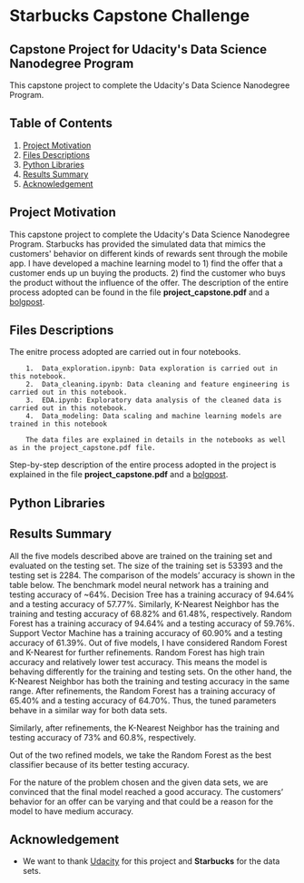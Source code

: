 # Starbucks Capstone Challenge
## Capstone Project for Udacity's Data Science Nanodegree Program

This capstone project to complete the Udacity's Data Science Nanodegree Program. 

## Table of Contents

1. [Project Motivation](#project_motivation)
2. [Files Descriptions](#files_descriptions)
3. [Python Libraries](#python_libraries)
4. [Results Summary](#results_summary)
5. [Acknowledgement](#acknowledgement)

<a name="project_motivation"></a>
## Project Motivation
This capstone project to complete the Udacity's Data Science Nanodegree Program. Starbucks has provided the simulated data that mimics the customers' behavior on different kinds of rewards sent through the mobile app. I have developed a machine learning model to 1) find the offer that a customer ends up un buying the products. 2) find the customer who buys the product without the influence of the offer. The description of the entire process adopted can be found in the file   **project_capstone.pdf** and a [bolgpost](https://anup-pandey123.medium.com/starbucks-capstone-challenge-4a763b207985).

<a name="files_descriptions"></a>
## Files Descriptions

The enitre process adopted are carried out in four notebooks.
    
        1.  Data_exploration.ipynb: Data exploration is carried out in this notebook.
        2.  Data_cleaning.ipynb: Data cleaning and feature engineering is carried out in this notebook.
        3.  EDA.ipynb: Exploratory data analysis of the cleaned data is carried out in this notebook.
        4.  Data_modeling: Data scaling and machine learning models are trained in this notebook
        
        The data files are explained in details in the notebooks as well as in the project_capstone.pdf file.

Step-by-step description of the entire process adopted in the project is explained in the file **project_capstone.pdf** and a [bolgpost](https://anup-pandey123.medium.com/starbucks-capstone-challenge-4a763b207985).

<a name="python_libraries"></a>
## Python Libraries

<a name="results_summary"></a>
## Results Summary

All the five models described above are trained on the training set and evaluated on the testing set. The size of the training set is 53393 and the testing set is 2284. The comparison of the models’ accuracy is shown in the table below. 
The benchmark model neural network has a training and testing accuracy of ~64%. Decision Tree has a training accuracy of 94.64% and a testing accuracy of 57.77%. Similarly, K-Nearest Neighbor has the training and testing accuracy of 68.82% and 61.48%, respectively. Random Forest has a training accuracy of 94.64% and a testing accuracy of 59.76%. Support Vector Machine has a training accuracy of 60.90% and a testing accuracy of 61.39%.
Out of five models, I have considered Random Forest and K-Nearest for further refinements. Random Forest has high train accuracy and relatively lower test accuracy. This means the model is behaving differently for the training and testing sets. On the other hand, the K-Nearest Neighbor has both the training and testing accuracy in the same range. 
	After refinements, the Random Forest has a training accuracy of 65.40% and a testing accuracy of 64.70%. Thus, the tuned parameters behave in a similar way for both data sets.

Similarly, after refinements, the K-Nearest Neighbor has the training and testing accuracy of 73% and 60.8%, respectively. 

Out of the two refined models, we take the Random Forest as the best classifier because of its better testing accuracy. 

For the nature of the problem chosen and the given data sets, we are convinced that the final model reached a good accuracy. The customers’ behavior for an offer can be varying and that could be a reason for the model to have medium accuracy.

<a name="acknowledgement"></a>
## Acknowledgement
* We want to thank [Udacity](https://www.udacity.com/) for this project and **Starbucks** for the data sets.

